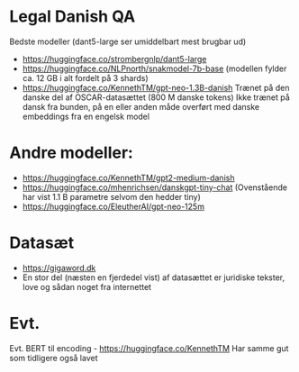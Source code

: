 # Legal Danish QA

Bedste modeller (dant5-large ser umiddelbart mest brugbar ud)

- https://huggingface.co/strombergnlp/dant5-large
- https://huggingface.co/NLPnorth/snakmodel-7b-base (modellen fylder ca. 12 GB i alt fordelt på 3 shards)
- https://huggingface.co/KennethTM/gpt-neo-1.3B-danish
Trænet på den danske del af OSCAR-datasættet (800 M danske tokens)
Ikke trænet på dansk fra bunden, på en eller anden måde overført med danske embeddings fra en engelsk model

# Andre modeller:

- https://huggingface.co/KennethTM/gpt2-medium-danish
- https://huggingface.co/mhenrichsen/danskgpt-tiny-chat
  (Ovenstående har vist 1.1 B parametre selvom den hedder tiny)
- https://huggingface.co/EleutherAI/gpt-neo-125m


# Datasæt

- https://gigaword.dk
- En stor del (næsten en fjerdedel vist) af datasættet er juridiske tekster, love og sådan noget fra internettet

# Evt.

Evt. BERT til encoding - https://huggingface.co/KennethTM
Har samme gut som tidligere også lavet
